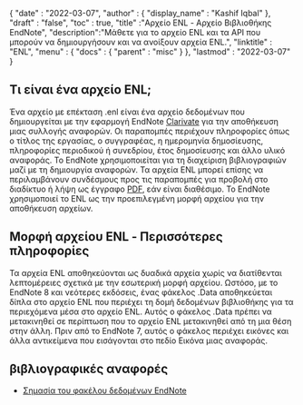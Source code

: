 {
  "date" : "2022-03-07",
  "author" : {
    "display_name" : "Kashif Iqbal"
},
  "draft" : "false",
  "toc" : true,
  "title" :"Αρχείο ENL - Αρχείο Βιβλιοθήκης EndNote",
  "description":"Μάθετε για το αρχείο ENL και τα API που μπορούν να δημιουργήσουν και να ανοίξουν αρχεία ENL.",
  "linktitle" : "ENL",
  "menu" : {
    "docs" : {
      "parent" : "misc"
}
},
  "lastmod" : "2022-03-07"
}

## Τι είναι ένα αρχείο ENL;

Ένα αρχείο με επέκταση .enl είναι ένα αρχείο δεδομένων που δημιουργείται με την εφαρμογή EndNote [Clarivate](https://support.clarivate.com/Endnote/s/?language=en_US) για την αποθήκευση μιας συλλογής αναφορών. Οι παραπομπές περιέχουν πληροφορίες όπως ο τίτλος της εργασίας, ο συγγραφέας, η ημερομηνία δημοσίευσης, πληροφορίες περιοδικού ή συνεδρίου, έτος δημοσίευσης και άλλο υλικό αναφοράς. Το EndNote χρησιμοποιείται για τη διαχείριση βιβλιογραφιών μαζί με τη δημιουργία αναφορών. Τα αρχεία ENL μπορεί επίσης να περιλαμβάνουν συνδέσμους προς τις παραπομπές για προβολή στο διαδίκτυο ή λήψη ως έγγραφο [PDF](/el/pdf/), εάν είναι διαθέσιμο. Το EndNote χρησιμοποιεί το ENL ως την προεπιλεγμένη μορφή αρχείου για την αποθήκευση αρχείων.

## Μορφή αρχείου ENL - Περισσότερες πληροφορίες

Τα αρχεία ENL αποθηκεύονται ως δυαδικά αρχεία χωρίς να διατίθενται λεπτομέρειες σχετικά με την εσωτερική μορφή αρχείου. Ωστόσο, με το EndNote 8 και νεότερες εκδόσεις, ένας φάκελος .Data αποθηκεύεται δίπλα στο αρχείο ENL που περιέχει τη δομή δεδομένων βιβλιοθήκης για τα περιεχόμενα μέσα στο αρχείο ENL. Αυτός ο φάκελος .Data πρέπει να μετακινηθεί σε περίπτωση που το αρχείο ENL μετακινηθεί από τη μια θέση στην άλλη. Πριν από το EndNote 7, αυτός ο φάκελος περιέχει εικόνες και άλλα αντικείμενα που εισάγονται στο πεδίο Εικόνα μιας αναφοράς.

## βιβλιογραφικές αναφορές

* [Σημασία του φακέλου δεδομένων EndNote](https://support.clarivate.com/Endnote/s/article/EndNote-Description-of-the-Data-folder-that-accompanies-enl-library-files)

